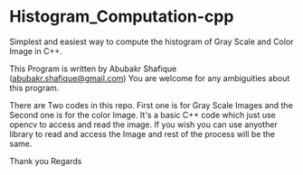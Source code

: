 # Histogram_Computation-cpp
Simplest and easiest way to compute the histogram of Gray Scale and Color Image in C++.

This Program is written by Abubakr Shafique (abubakr.shafique@gmail.com)
You are welcome for any ambiguities about this program.

There are Two codes in this repo. First one is for Gray Scale Images and the Second one is for the color Image.
It's a basic C++ code which just use opencv to access and read the image. If you wish you can use anyother library to read and access the Image and rest of the process will be the same.

Thank you
Regards
